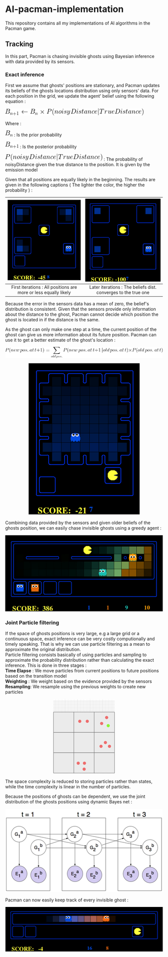 # AI-pacman-implementation
This repository contains all my implementations of AI algorithms in the Pacman game.

## Tracking
In this part, Pacman is chasing invisible ghosts using Bayesian inference with data provided by its sensors.
### Exact inference 
First we assume that ghosts' positions are stationary, and Pacman updates its beliefs of the ghosts locations distribution using only sensors' data.
For each position in the grid, we update the agent' belief using the following equation :

![Exactinference](/img/tracking/exactinferenceupdate.png)

Where :

![Exactinference](/img/tracking/B_n.png) : Is the prior probability

![Exactinference](/img/tracking/B_n1.png) : Is the posterior probability

![Exactinference](/img/tracking/Pr.png) : The probability of noisyDistance given the true distance to the position. It is given by the emission model

Given that all positions are equally likely in the beginning.
The results are given in the following captions ( The lighter the color, the higher the probability ) :


| ![Firstiter](/img/tracking/1.png) | ![Firstiter](/img/tracking/2.png) |
|:---:|:---:|
| First iterations : All positions are more or less equally likely | Later iterations : The beliefs dist. converges to the true one|

Because the error in the sensors data has a mean of zero, the belief's distribution is consistent.
Given that the sensors provide only information about the distance to the ghost, Pacman cannot decide which position the ghost is located in if the distance is the same.

As the ghost can only make one step at a time, the current position of the ghost can give us more information about its future position. Pacman can use it to get a better estimate of the ghost's location :

![timeelapse](/img/tracking/timelapse.png)


<p align="center">
<img src="/img/tracking/timeelapsegif.gif">
</p>

Combining data provided by the sensors and given older beliefs of the ghosts position, we can easily chase invisible ghosts using a greedy agent :
<p align="center">
<img src="/img/tracking/gamescore.gif">
</p>


### Joint Particle filtering

If the space of ghosts positions is very large, e.g a large grid or a continuous space, exact inference can be very costly computionally and timely speaking. That is why we can use particle filtering as a mean to approximate the original distribution.
<br />
Particle filtering consists basically of using particles and sampling to approximate the probability distribution rather than calculating the exact inference. This is done in three stages :
<br />
**Time Elapse** : We move particles from current positions to future positions based on the transition model
<br />
**Weighting** : We weight based on the evidence provided by the sensors
<br />
**Resampling**: We resample using the previous weights to create new particles

<p align="center">
<img src="/img/tracking/particlefiltering.gif">
</p>

The space complexity is reduced to storing particles rather than states, while the time complexity is linear in the number of particles.

Because the positions of ghosts can be dependent, we use the joint distribution of the ghosts positions using dynamic Bayes net :

<p align="center">
<img src="/img/tracking/jointparticlefilter.png">
</p>

Pacman can now easily keep track of every invisible ghost :

<p align="center">
<img src="./img/tracking/DBN.gif">

</p>

